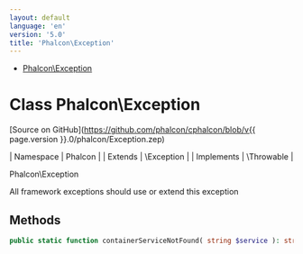 ```yaml
---
layout: default
language: 'en'
version: '5.0'
title: 'Phalcon\Exception'
---
```


* [Phalcon\Exception](#exception)

<h1 id="exception">Class Phalcon\Exception</h1>

[Source on GitHub](https://github.com/phalcon/cphalcon/blob/v{{ page.version }}.0/phalcon/Exception.zep)

| Namespace  | Phalcon |
| Extends    | \Exception |
| Implements | \Throwable |

Phalcon\Exception

All framework exceptions should use or extend this exception


## Methods

```php
public static function containerServiceNotFound( string $service ): string;
```



